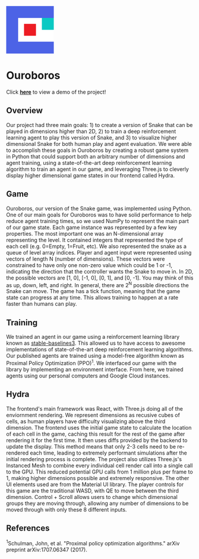 <img src="https://github.com/mbrenn07/ouroboros/blob/main/icon1024.png?raw=true" width="128" height="128" />

# Ouroboros

Click **[here](https://ouroboros.mbrenn.net/)** to view a demo of the project!

## Overview

Our project had three main goals: 1) to create a version of Snake that can be played in dimensions higher than 2D, 2) to train a deep reinforcement learning agent to play this version of Snake, and 3) to visualize higher dimensional Snake for both human play and agent evaluation. We were able to accomplish these goals in Ouroboros by creating a robust game system in Python that could support both an arbitrary number of dimensions and agent training, using a state-of-the-art deep reinforcement learning algorithm to train an agent in our game, and leveraging Three.js to cleverly display higher dimensional game states in our frontend called Hydra.

## Game

Ouroboros, our version of the Snake game, was implemented using Python. One of our main goals for Ouroboros was to have solid performance to help reduce agent training times, so we used NumPy to represent the main part of our game state. Each game instance was represented by a few key properties. The most important one was an N-dimensional array representing the level. It contained integers that represented the type of each cell (e.g. 0=Empty, 1=Fruit, etc). We also represented the snake as a queue of level array indices. Player and agent input were represented using vectors of length N (number of dimensions). These vectors were constrained to have only one non-zero value which could be 1 or -1, indicating the direction that the controller wants the Snake to move in. In 2D, the possible vectors are [1, 0], [-1, 0], [0, 1], and [0, -1]. You may think of this as up, down, left, and right. In general, there are 2<sup>N</sup> possible directions the Snake can move. The game has a tick function, meaning that the game state can progress at any time. This allows training to happen at a rate faster than humans can play.

## Training

We trained an agent in our game using a reinforcement learning library known as [stable-baselines3](https://github.com/DLR-RM/stable-baselines3). This allowed us to have access to awesome implementations of state-of-the-art deep reinforcement learning algorithms. Our published agents are trained using a model-free algorithm known as Proximal Policy Optimization (PPO)<sup>1</sup>. We interfaced our game with the library by implementing an environment interface. From here, we trained agents using our personal computers and Google Cloud instances.

## Hydra
The frontend's main framework was React, with Three.js doing all of the enviornment rendering. We represent dimensions as recusive cubes of cells, as human players have difficulty visualizing above the third dimension. The frontend uses the initial game state to calculate the location of each cell in the game, caching this result for the rest of the game after rendering it for the first time. It then uses diffs provided by the backend to update the display. This method means that only 2-3 cells need to be re-rendered each time, leading to extremely performant simulations after the initial rendering process is complete. The project also utilizes Three.js's Instanced Mesh to combine every individual cell render call into a single call to the GPU. This reduced potential GPU calls from 1 million plus per frame to 1, making higher dimensions possible and extremely responsive. The other UI elements used are from the Material UI library. The player controls for this game are the traditional WASD, with QE to move between the third dimension. Control + Scroll allows users to change which dimensional groups they are moving through, allowing any number of dimensions to be moved through with only these 8 different inputs. 

## References

<sup>1</sup>Schulman, John, et al. "Proximal policy optimization algorithms." arXiv preprint arXiv:1707.06347 (2017).
